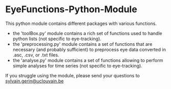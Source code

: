 # EyeFunctions-Python-Module
This python module contains different packages with various functions.
- the 'toolBox.py' module contains a rich set of functions used to handle python lists (not specific to eye-tracking).
- the 'preprocessing.py' module contains a set of functions that are necessary (and probably sufficient) to preprocess eye data converted in .asc, .csv, or .txt files.
- the 'analyse.py' module contains a set of functions allowing to perform simple analyses for time series (not specific to eye-tracking).

If you struggle using the module, please send your questions to sylvain.gerin@uclouvain.be
